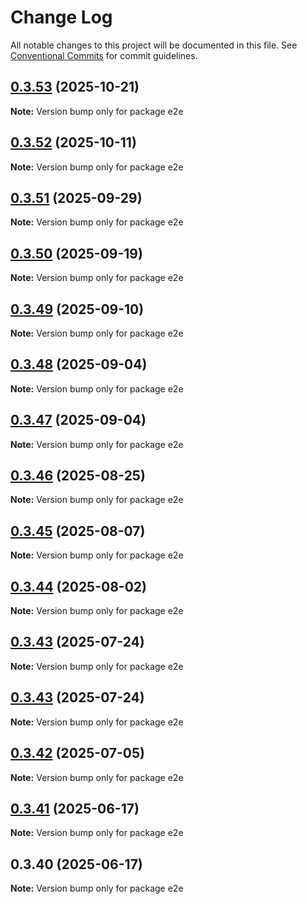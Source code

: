 # Change Log

All notable changes to this project will be documented in this file.
See [Conventional Commits](https://conventionalcommits.org) for commit guidelines.

## [0.3.53](https://github.com/hyperweb-io/interchain-kit/compare/e2e@0.3.52...e2e@0.3.53) (2025-10-21)

**Note:** Version bump only for package e2e

## [0.3.52](https://github.com/hyperweb-io/interchain-kit/compare/e2e@0.3.51...e2e@0.3.52) (2025-10-11)

**Note:** Version bump only for package e2e

## [0.3.51](https://github.com/hyperweb-io/interchain-kit/compare/e2e@0.3.50...e2e@0.3.51) (2025-09-29)

**Note:** Version bump only for package e2e

## [0.3.50](https://github.com/hyperweb-io/interchain-kit/compare/e2e@0.3.49...e2e@0.3.50) (2025-09-19)

**Note:** Version bump only for package e2e

## [0.3.49](https://github.com/hyperweb-io/interchain-kit/compare/e2e@0.3.48...e2e@0.3.49) (2025-09-10)

**Note:** Version bump only for package e2e

## [0.3.48](https://github.com/hyperweb-io/interchain-kit/compare/e2e@0.3.47...e2e@0.3.48) (2025-09-04)

**Note:** Version bump only for package e2e

## [0.3.47](https://github.com/hyperweb-io/interchain-kit/compare/e2e@0.3.46...e2e@0.3.47) (2025-09-04)

**Note:** Version bump only for package e2e

## [0.3.46](https://github.com/hyperweb-io/interchain-kit/compare/e2e@0.3.45...e2e@0.3.46) (2025-08-25)

**Note:** Version bump only for package e2e

## [0.3.45](https://github.com/cosmology-tech/interchain-kit/compare/e2e@0.3.44...e2e@0.3.45) (2025-08-07)

**Note:** Version bump only for package e2e

## [0.3.44](https://github.com/cosmology-tech/interchain-kit/compare/e2e@0.3.43...e2e@0.3.44) (2025-08-02)

**Note:** Version bump only for package e2e

## [0.3.43](https://github.com/cosmology-tech/interchain-kit/compare/e2e@0.3.43...e2e@0.3.43) (2025-07-24)

**Note:** Version bump only for package e2e

## [0.3.43](https://github.com/cosmology-tech/interchain-kit/compare/e2e@0.3.42...e2e@0.3.43) (2025-07-24)

**Note:** Version bump only for package e2e

## [0.3.42](https://github.com/hyperweb-io/interchain-kit/compare/e2e@0.3.41...e2e@0.3.42) (2025-07-05)

**Note:** Version bump only for package e2e

## [0.3.41](https://github.com/hyperweb-io/interchain-kit/compare/e2e@0.3.40...e2e@0.3.41) (2025-06-17)

**Note:** Version bump only for package e2e

## 0.3.40 (2025-06-17)

**Note:** Version bump only for package e2e
